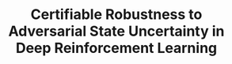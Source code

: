 ---
title: "Certifiable Robustness to Adversarial State Uncertainty in Deep Reinforcement Learning"
authors: "Michael Everett*, Bj\"{o}rn L\"{u}tjens*, Jonathan P. How"
venue: "IEEE Transactions on Neural Networks and Learning Systems (TNNLS)"
year: "2021"
status: "published"
arxiv: "https://arxiv.org/pdf/2004.06496.pdf"
official_link: ""
doi: "10.1109/TNNLS.2021.3056046"
volume: ""
number: ""
pages: ""
publisher: ""
month: "12"
address: "N/A"
type: "journal"
school: "N/A"
awards: "N/A"
notes: ""
include_on_website: true
image: "carrl_eqn.png"
links_to_code: "N/A"
links_to_video: "N/A"
collection: publications
permalink: /publication/2021-12-Everett21_TNNLS.html
---